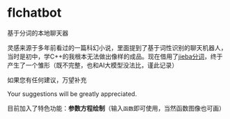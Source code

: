 # flchatbot
基于分词的本地聊天器

灵感来源于多年前看过的一篇科幻小说，里面提到了基于词性识别的聊天机器人，当时是初中，学C++的我根本无法做出像样的成品。现在借用了[jieba分词](github.com/fxsjy/jieba)，终于产生了一个雏形（既不完整，也和AI大模型没法比，谨此记录）

如果您有任何建议，万望补充

Your suggestions will be greatly appreciated.

目前加入了特色功能：**参数方程绘制**（输入`函数`即可使用，当然函数图像也可画）
